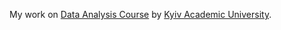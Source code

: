 
My work on [Data Analysis Course](https://sites.google.com/view/data-analysis/)
by [Kyiv Academic University](https://www.facebook.com/academuniver/).
